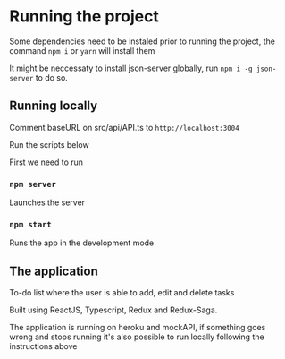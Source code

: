 # Running the project

Some dependencies need to be instaled prior to running the project, the command  `npm i` or `yarn` will install them

It might be neccessaty to install json-server globally, run `npm i -g json-server` to do so.

## Running locally

Comment baseURL on src/api/API.ts to `http://localhost:3004`

Run the scripts below

First we need to run
### `npm server`

Launches the server

### `npm start`

Runs the app in the development mode

## The application
To-do list where the user is able to add, edit and delete tasks

Built using ReactJS, Typescript, Redux and Redux-Saga.

The application is running on heroku and mockAPI, if something goes wrong and stops running it's also possible to run locally following the instructions above


